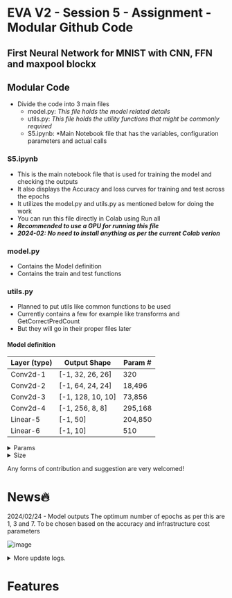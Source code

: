 # EVA V2 - Session 5 - Assignment - Modular Github Code
## First Neural Network for MNIST with CNN, FFN and maxpool blockx

## Modular Code
- Divide the code into 3 main files
    - model.py: *This file holds the model related details*
    - utils.py: *This file holds the utility functions that might be commonly required*
    - S5.ipynb: *Main Notebook file that has the variables, configuration parameters and actual calls

### S5.ipynb
- This is the main notebook file that is used for training the model and checking the outputs
- It also displays the Accuracy and loss curves for training and test across the epochs
- It utilizes the model.py and utils.py as mentioned below for doing the work
- You can run this file directly in Colab using Run all
- ***Recommended to use a GPU for running this file***
- ***2024-02: No need to install anything as per the current Colab verion***

### model.py
- Contains the Model definition
- Contains the train and test functions

### utils.py
- Planned to put utils like common functions to be used
- Currently contains a few for example like transforms and GetCorrectPredCount
- But they will go in their proper files later

#### Model definition
| Layer (type) | Output Shape | Param # |
|-------|----------|---------------|
| Conv2d-1 | [-1, 32, 26, 26] |     320  |
| Conv2d-2 | [-1, 64, 24, 24] |  18,496  |
| Conv2d-3 | [-1, 128, 10, 10]|   73,856 |
| Conv2d-4 | [-1, 256, 8, 8]  |295,168   |
| Linear-5 |         [-1, 50] | 204,850  |
| Linear-6 |         [-1, 10] |     510  |

<details>
<summary>Params</summary>
  
  - Total params: 593,200
  - Trainable params: 593,200
  - Non-trainable params: 0
</details>

<details>
<summary>Size</summary>
  
  - Input size (MB): 0.00
  - Forward/backward pass size (MB): 0.67
  - Params size (MB): 2.26
  - Estimated Total Size (MB): 2.94
</details>

Any forms of contribution and suggestion are very welcomed!

# News🔥

2024/02/24 - Model outputs
The optimum number of epochs as per this are 1, 3 and 7. To be chosen based on the accuracy and infrastructure cost parameters

![image](https://github.com/ChintanShahDS/S5/assets/94432132/1dc14fd7-1135-42dd-8360-eebe31d322a3)


<details>
  <summary> More update logs. </summary>
2024/02/20 - Code modularized and ran in Colab

2024/02/22 - Checkin to Github and README.md created
</details>

# Features
